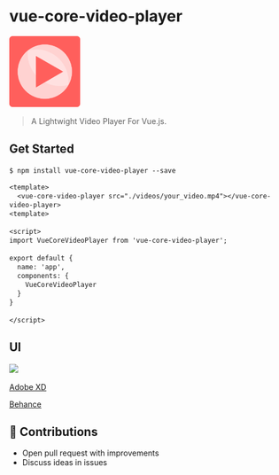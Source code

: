 # vue-core-video-player

<img src="./UI/logo.png" width="128" />


> A Lightwight Video Player For Vue.js.



## Get Started

```
$ npm install vue-core-video-player --save
```

``` vue
<template>
  <vue-core-video-player src="./videos/your_video.mp4"></vue-core-video-player>
<template>

<script>
import VueCoreVideoPlayer from 'vue-core-video-player';

export default {
  name: 'app',
  components: {
    VueCoreVideoPlayer
  }
}

</script>
```



## UI

<img src="./UI/ui.png">

[Adobe XD]('./UI/vue-core-video-player-xd.xd')

[Behance]('https://www.behance.net/gallery/84820301/Web-VIdeo-Player')


## 💐 Contributions

+ Open pull request with improvements
+ Discuss ideas in issues

